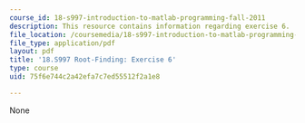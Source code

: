 ```yaml
---
course_id: 18-s997-introduction-to-matlab-programming-fall-2011
description: This resource contains information regarding exercise 6.
file_location: /coursemedia/18-s997-introduction-to-matlab-programming-fall-2011/75f6e744c2a42efa7c7ed55512f2a1e8_MIT18_S997F11_Exercise_6.pdf
file_type: application/pdf
layout: pdf
title: '18.S997 Root-Finding: Exercise 6'
type: course
uid: 75f6e744c2a42efa7c7ed55512f2a1e8

---
```

None
